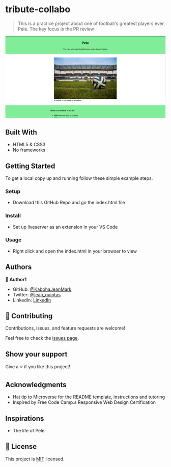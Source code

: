 # tribute-collabo

> This is a practice project about one of football's greatest players ever, Pele. The key focus is the PR review

![screenshot](./screenshot.png)

## Built With

- HTML5 & CSS3
- No frameworks

## Getting Started

To get a local copy up and running follow these simple example steps.

### Setup
- Download this GitHub Repo and go the index.html file

### Install
- Set up liveserver as an extension in your VS Code

### Usage
- Right click and open the index.html in your browser to view


## Authors

👤 **Author1**

- GitHub: [@KabohaJeanMark](https://github.com/KabohaJeanMark)
- Twitter: [@jean_quintus](https://twitter.com/jean_quintus)
- LinkedIn: [LinkedIn](https://www.linkedin.com/in/jean-mark-kaboha-software-engineer/)


## 🤝 Contributing

Contributions, issues, and feature requests are welcome!

Feel free to check the [issues page](issues/).

## Show your support

Give a ⭐️ if you like this project!

## Acknowledgments

- Hat tip to Microverse for the README template, instructions and tutoring
- Inspired by Free Code Camp.s Responsive Web Design Certification

## Inspirations
- The life of Pele

## 📝 License

This project is [MIT](./LICENSE) licensed.
